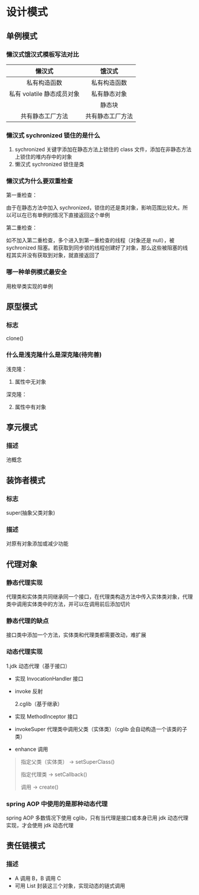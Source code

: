 # 设计模式

## 单例模式

### 懒汉式饿汉式模板写法对比

|           懒汉式           |      饿汉式      |
| :------------------------: | :--------------: |
|        私有构造函数        |   私有构造函数   |
| 私有 volatile 静态成员对象 |   私有静态对象   |
|                            |      静态块      |
|      共有静态工厂方法      | 共有静态工厂方法 |

### 懒汉式 sychronized 锁住的是什么

1. sychronized 关键字添加在静态方法上锁住的 class 文件，添加在非静态方法上锁住的堆内存中的对象
2. 懒汉式 sychronized 锁住是类

### 懒汉式为什么要双重检查

第一重检查：

由于在静态方法中加入 sychronized，锁住的还是类对象，影响范围比较大。所以可以在已有单例的情况下直接返回这个单例

第二重检查：

如不加入第二重检查，多个进入到第一重检查的线程（对象还是 null），被 sychronized 阻塞。若获取到同步锁的线程创建好了对象，那么这些被阻塞的线程其实并没有获取到对象，就直接返回了

### 哪一种单例模式最安全

用枚举类实现的单例

## 原型模式

### 标志

clone()

### 什么是浅克隆什么是深克隆(待完善)

浅克隆：

1. 属性中无对象

深克隆：

2. 属性中有对象

## 享元模式

### 描述

池概念

## 装饰者模式

### 标志

super(抽象父类对象)

### 描述

对原有对象添加或减少功能

## 代理对象

### 静态代理实现

代理类和实体类共同继承同一个接口，在代理类构造方法中传入实体类对象，代理类中调用实体类中的方法，并可以在调用前后添加切片

### 静态代理的缺点

接口类中添加一个方法，实体类和代理类都需要改动，难扩展

### 动态代理实现

1.jdk 动态代理（基于接口）

- 实现 InvocationHandler 接口
- invoke 反射

  2.cglib（基于继承）

- 实现 MethodInceptor 接口
- invokeSuper 代理类中调用父类（实体类）（cglib 会自动构造一个该类的子类）
- enhance 调用

> 指定父类（实体类） -> setSuperClass()
>
> 指定代理类 -> setCallback()
>
> 调用 -> create()

### spring AOP 中使用的是那种动态代理

spring AOP 多数情况下使用 cglib，只有当代理是接口或本身已用 jdk 动态代理实现，才会使用 jdk 动态代理

## 责任链模式

### 描述

- A 调用 B，B 调用 C
- 可用 List 封装这三个对象，实现动态的链式调用











<comment-comment/>